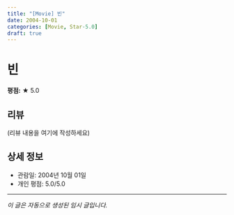 ```yaml
---
title: "[Movie] 빈"
date: 2004-10-01
categories: [Movie, Star-5.0]
draft: true
---
```


# 빈

**평점:** ★ 5.0

## 리뷰

(리뷰 내용을 여기에 작성하세요)

## 상세 정보

- 관람일: 2004년 10월 01일
- 개인 평점: 5.0/5.0

---

*이 글은 자동으로 생성된 임시 글입니다.*
